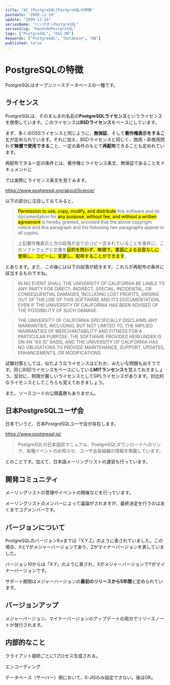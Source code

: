 ```yaml
---
title: "#2 [PostgreSQL]PostgreSQLの特徴"
postdate: "2099-12-24"
update: "2099-12-24"
seriesName: "ハンズオンPostgreSQL"
seriesSlug: "HandsOnPostgreSQL"
tags: ["PostgreSQL", "OSS-DB"]
keywords: ["PostgreSQL", "Database", "DB"]
published: false
---
```


# PostgreSQLの特徴

PostgreSQLはオープンソースデータベースの一種です。

## ライセンス

PostgreSQLは、そのまんまの名前の**PostgreSQLライセンス**というライセンスを使用しています。このライセンスは**BSDライセンス**をベースにしています。

まず、多くのOSSライセンスと同じように、**無保証**、そして**著作権表示をすること**が定められています。それに加え、BSDライセンスと同じく、商用・非商用問わず**無償で使用できる**こと、一定の条件のもとで**再配布**できることも定めれています。

再配布できる一定の条件とは、著作権とライセンス条文、無保証であることをドキュメントに


では実際にライセンス条文を見てみます。

https://www.postgresql.org/about/licence/

以下の部分に注目してみてみると、

> <mark>Permission to use, copy, modify, and distribute</mark> this software and its documentation for <mark>any purpose, without fee, and without a written agreement</mark> is hereby granted, provided that the above copyright notice and this paragraph and the following two paragraphs appear in all copies.

> 上記著作権表示と次の段落が全てのコピー含まれていることを条件に、このソフトウェアと文書を<mark>目的を問わず、無償で、書面による合意なしに</mark>、<mark>使用し、コピーし、変更し、配布することができます</mark>。

とあります。また、この後には以下の段落が続きます。これらが再配布の条件に該当するものですね。

> IN NO EVENT SHALL THE UNIVERSITY OF CALIFORNIA BE LIABLE TO ANY PARTY FOR DIRECT, INDIRECT, SPECIAL, INCIDENTAL, OR CONSEQUENTIAL DAMAGES, INCLUDING LOST PROFITS, ARISING OUT OF THE USE OF THIS SOFTWARE AND ITS DOCUMENTATION, EVEN IF THE UNIVERSITY OF CALIFORNIA HAS BEEN ADVISED OF THE POSSIBILITY OF SUCH DAMAGE.

> THE UNIVERSITY OF CALIFORNIA SPECIFICALLY DISCLAIMS ANY WARRANTIES, INCLUDING, BUT NOT LIMITED TO, THE IMPLIED WARRANTIES OF MERCHANTABILITY AND FITNESS FOR A PARTICULAR PURPOSE. THE SOFTWARE PROVIDED HEREUNDER IS ON AN "AS IS" BASIS, AND THE UNIVERSITY OF CALIFORNIA HAS NO OBLIGATIONS TO PROVIDE MAINTENANCE, SUPPORT, UPDATES, ENHANCEMENTS, OR MODIFICATIONS.

試験対策としては、似たようなライセンスはどれか、みたいな問題も出そうです。同じBSDライセンスをベースにしている**MITランセンス**を覚えておきましょう。反対に、制限が厳しいライセンスとしてGPLライセンスがあります。対比的なライセンスとしてこちらも覚えておきましょう。

また、ソースコードの公開義務もありません。

## 日本PostgreSQLユーザ会

日本でいうと、日本PostgreSQLユーザ会が存在します。

https://www.postgresql.jp/

> PostgreSQLの日本語訳マニュアル、PostgreSQLダウンロードへのリンク、各種イベントのお知らせ、ユーザ会各組織の情報を掲載しています。

とのことです。加えて、日本語メーリングリストの運営も行っています。


## 開発コミュニティ

メーリングリストの管理やイベントの開催などを行っています。

メーリングリストのメンバーによって議論がされますが、最終決定を行うのはあくまでコアメンバーです。

## バージョンについて

PostgreSQLのバージョン9.xまでは「X.Y.Z」のように表されていました。この場合、XとYがメジャーバージョンであり、Zがマイナーバージョンを表していました。

バージョン10からは「X.Y」のように表され、XがメジャーバージョンでYがマイナーバージョンです。

サポート期限はメジャーバージョンの**最初のリリースから5年間**と定められています。

## バージョンアップ

メジャーバージョン、マイナーバージョンのアップデートの両方でリリースノートが発行されます。

## 内部的なこと

クライアント接続ごとに1プロセス生成される。

エンコーディング

データベース（サーバー）側において、S-JISのみ設定できない。後はOK。
